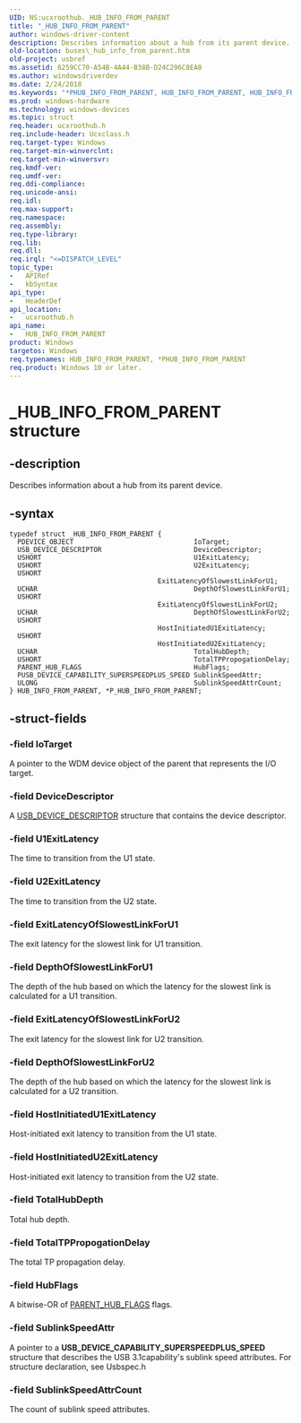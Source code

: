 ```yaml
---
UID: NS:ucxroothub._HUB_INFO_FROM_PARENT
title: "_HUB_INFO_FROM_PARENT"
author: windows-driver-content
description: Describes information about a hub from its parent device.
old-location: buses\_hub_info_from_parent.htm
old-project: usbref
ms.assetid: 6259CC70-A54B-4A44-B38B-D24C296C8EA0
ms.author: windowsdriverdev
ms.date: 2/24/2018
ms.keywords: "*PHUB_INFO_FROM_PARENT, HUB_INFO_FROM_PARENT, HUB_INFO_FROM_PARENT structure [Buses], P_HUB_INFO_FROM_PARENT, P_HUB_INFO_FROM_PARENT structure pointer [Buses], _HUB_INFO_FROM_PARENT, buses._hub_info_from_parent, ucxroothub/P_HUB_INFO_FROM_PARENT, ucxroothub/_HUB_INFO_FROM_PARENT"
ms.prod: windows-hardware
ms.technology: windows-devices
ms.topic: struct
req.header: ucxroothub.h
req.include-header: Ucxclass.h
req.target-type: Windows
req.target-min-winverclnt: 
req.target-min-winversvr: 
req.kmdf-ver: 
req.umdf-ver: 
req.ddi-compliance: 
req.unicode-ansi: 
req.idl: 
req.max-support: 
req.namespace: 
req.assembly: 
req.type-library: 
req.lib: 
req.dll: 
req.irql: "<=DISPATCH_LEVEL"
topic_type:
-	APIRef
-	kbSyntax
api_type:
-	HeaderDef
api_location:
-	ucxroothub.h
api_name:
-	HUB_INFO_FROM_PARENT
product: Windows
targetos: Windows
req.typenames: HUB_INFO_FROM_PARENT, *PHUB_INFO_FROM_PARENT
req.product: Windows 10 or later.
---
```


# _HUB_INFO_FROM_PARENT structure


## -description


Describes information about a hub from its parent device. 


## -syntax


````
typedef struct _HUB_INFO_FROM_PARENT {
  PDEVICE_OBJECT                              IoTarget;
  USB_DEVICE_DESCRIPTOR                       DeviceDescriptor;
  USHORT                                      U1ExitLatency;
  USHORT                                      U2ExitLatency;
  USHORT                                      ExitLatencyOfSlowestLinkForU1;
  UCHAR                                       DepthOfSlowestLinkForU1;
  USHORT                                      ExitLatencyOfSlowestLinkForU2;
  UCHAR                                       DepthOfSlowestLinkForU2;
  USHORT                                      HostInitiatedU1ExitLatency;
  USHORT                                      HostInitiatedU2ExitLatency;
  UCHAR                                       TotalHubDepth;
  USHORT                                      TotalTPPropogationDelay;
  PARENT_HUB_FLAGS                            HubFlags;
  PUSB_DEVICE_CAPABILITY_SUPERSPEEDPLUS_SPEED SublinkSpeedAttr;
  ULONG                                       SublinkSpeedAttrCount;
} HUB_INFO_FROM_PARENT, *P_HUB_INFO_FROM_PARENT;
````


## -struct-fields




### -field IoTarget

A pointer to the WDM device object of the parent that represents the I/O target.


### -field DeviceDescriptor

A <a href="..\usbspec\ns-usbspec-_usb_device_descriptor.md">USB_DEVICE_DESCRIPTOR</a> structure that contains the device descriptor.


### -field U1ExitLatency

The time to transition from the U1 state. 


### -field U2ExitLatency

The time to transition from the U2 state. 


### -field ExitLatencyOfSlowestLinkForU1

The exit latency for the slowest link for U1 transition.


### -field DepthOfSlowestLinkForU1

The depth of the hub based on which the latency
        for the slowest link is calculated for a U1 transition.


### -field ExitLatencyOfSlowestLinkForU2

The exit latency for the slowest link for U2 transition.


### -field DepthOfSlowestLinkForU2

The depth of the hub based on which the latency
        for the slowest link is calculated for a U2 transition.


### -field HostInitiatedU1ExitLatency

Host-initiated exit latency to transition from the U1 state. 


### -field HostInitiatedU2ExitLatency

Host-initiated exit latency to transition from the U2 state. 


### -field TotalHubDepth

Total hub depth.


### -field TotalTPPropogationDelay

The total TP propagation delay.


### -field HubFlags

A bitwise-OR of <a href="..\ucxroothub\ns-ucxroothub-_parent_hub_flags.md">PARENT_HUB_FLAGS</a> flags.


### -field SublinkSpeedAttr

A pointer to a <b>USB_DEVICE_CAPABILITY_SUPERSPEEDPLUS_SPEED</b> structure that describes the USB 3.1capability's sublink speed attributes. For structure declaration, see Usbspec.h


### -field SublinkSpeedAttrCount

The count of sublink speed attributes.

